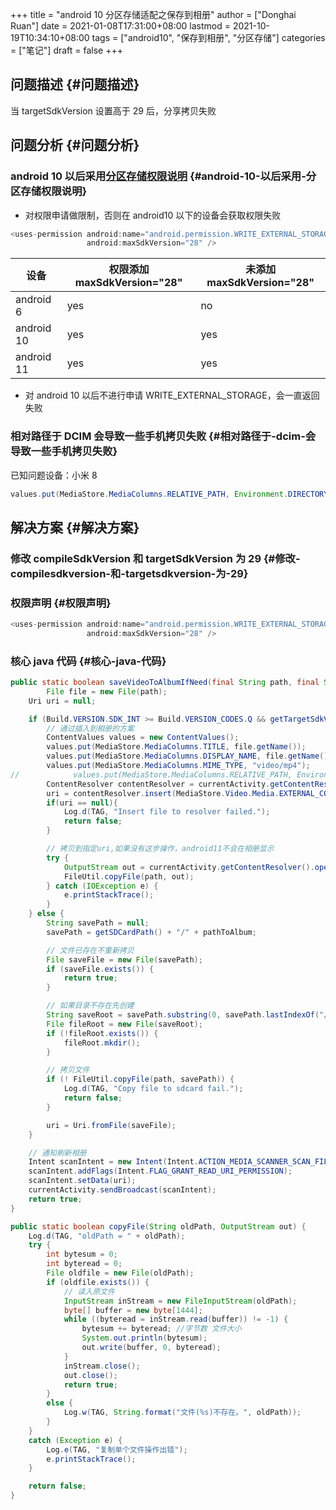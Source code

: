 +++
title = "android 10 分区存储适配之保存到相册"
author = ["Donghai Ruan"]
date = 2021-01-08T17:31:00+08:00
lastmod = 2021-10-19T10:34:10+08:00
tags = ["android10", "保存到相册", "分区存储"]
categories = ["笔记"]
draft = false
+++

## 问题描述 {#问题描述}

当 targetSdkVersion 设置高于 29 后，分享拷贝失败
<!--more-->


## 问题分析 {#问题分析}


### android 10 以后采用[分区存储权限说明](https://developer.android.com/training/data-storage/shared/media) {#android-10-以后采用-分区存储权限说明}

-   对权限申请做限制，否则在 android10 以下的设备会获取权限失败

<!--listend-->

```java
<uses-permission android:name="android.permission.WRITE_EXTERNAL_STORAGE"
                 android:maxSdkVersion="28" />
```

| 设备       | 权限添加 maxSdkVersion="28" | 未添加 maxSdkVersion="28" |
|----------|-------------------------|------------------------|
| android 6  | yes                     | no                     |
| android 10 | yes                     | yes                    |
| android 11 | yes                     | yes                    |

-   对 android 10 以后不进行申请 WRITE\_EXTERNAL\_STORAGE，会一直返回失败


### 相对路径于 DCIM 会导致一些手机拷贝失败 {#相对路径于-dcim-会导致一些手机拷贝失败}

已知问题设备：小米 8

```java
values.put(MediaStore.MediaColumns.RELATIVE_PATH, Environment.DIRECTORY_DCIM)
```


## 解决方案 {#解决方案}


### 修改 compileSdkVersion 和 targetSdkVersion 为 29 {#修改-compilesdkversion-和-targetsdkversion-为-29}


### 权限声明 {#权限声明}

```java
<uses-permission android:name="android.permission.WRITE_EXTERNAL_STORAGE"
                 android:maxSdkVersion="28" />
```


### 核心 java 代码 {#核心-java-代码}

```java
public static boolean saveVideoToAlbumIfNeed(final String path, final String pathToAlbum) {
        File file = new File(path);
    Uri uri = null;

    if (Build.VERSION.SDK_INT >= Build.VERSION_CODES.Q && getTargetSdkVersion() >= Build.VERSION_CODES.Q) {
        // 通过插入到相册的方案
        ContentValues values = new ContentValues();
        values.put(MediaStore.MediaColumns.TITLE, file.getName());
        values.put(MediaStore.MediaColumns.DISPLAY_NAME, file.getName());
        values.put(MediaStore.MediaColumns.MIME_TYPE, "video/mp4");
//            values.put(MediaStore.MediaColumns.RELATIVE_PATH, Environment.DIRECTORY_DCIM);
        ContentResolver contentResolver = currentActivity.getContentResolver();
        uri = contentResolver.insert(MediaStore.Video.Media.EXTERNAL_CONTENT_URI, values);
        if(uri == null){
            Log.d(TAG, "Insert file to resolver failed.");
            return false;
        }

        // 拷贝到指定uri,如果没有这步操作，android11不会在相册显示
        try {
            OutputStream out = currentActivity.getContentResolver().openOutputStream(uri);
            FileUtil.copyFile(path, out);
        } catch (IOException e) {
            e.printStackTrace();
        }
    } else {
        String savePath = null;
        savePath = getSDCardPath() + "/" + pathToAlbum;

        // 文件已存在不重新拷贝
        File saveFile = new File(savePath);
        if (saveFile.exists()) {
            return true;
        }

        // 如果目录不存在先创建
        String saveRoot = savePath.substring(0, savePath.lastIndexOf("/"));
        File fileRoot = new File(saveRoot);
        if (!fileRoot.exists()) {
            fileRoot.mkdir();
        }

        // 拷贝文件
        if (! FileUtil.copyFile(path, savePath)) {
            Log.d(TAG, "Copy file to sdcard fail.");
            return false;
        }

        uri = Uri.fromFile(saveFile);
    }

    // 通知刷新相册
    Intent scanIntent = new Intent(Intent.ACTION_MEDIA_SCANNER_SCAN_FILE);
    scanIntent.addFlags(Intent.FLAG_GRANT_READ_URI_PERMISSION);
    scanIntent.setData(uri);
    currentActivity.sendBroadcast(scanIntent);
    return true;
}

public static boolean copyFile(String oldPath, OutputStream out) {
    Log.d(TAG, "oldPath = " + oldPath);
    try {
        int bytesum = 0;
        int byteread = 0;
        File oldfile = new File(oldPath);
        if (oldfile.exists()) {
            // 读入原文件
            InputStream inStream = new FileInputStream(oldPath);
            byte[] buffer = new byte[1444];
            while ((byteread = inStream.read(buffer)) != -1) {
                bytesum += byteread; //字节数 文件大小
                System.out.println(bytesum);
                out.write(buffer, 0, byteread);
            }
            inStream.close();
            out.close();
            return true;
        }
        else {
            Log.w(TAG, String.format("文件(%s)不存在。", oldPath));
        }
    }
    catch (Exception e) {
        Log.e(TAG, "复制单个文件操作出错");
        e.printStackTrace();
    }

    return false;
}
```
